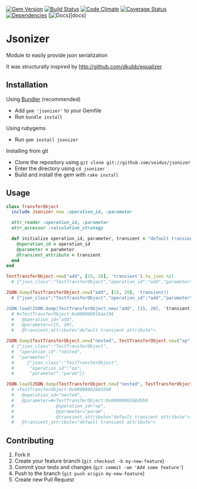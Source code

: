 [![Gem Version](https://badge.fury.io/rb/jsonizer.png)][gem version]
[![Build Status](https://secure.travis-ci.org/voidus/jsonizer.png?branch=master)][travis]
[![Code Climate](https://codeclimate.com/github/voidus/jsonizer.png)][codeclimate]
[![Coverage Status](https://coveralls.io/repos/voidus/jsonizer/badge.png?branch=master)][coveralls]
[![Dependencies](https://gemnasium.com/voidus/jsonizer.png)][dependencies]
[![Docs](https://inch-ci.org/github/voidus/jsonizer.svg?branch=master)][docs]

[gem version]: http://badge.fury.io/rb/jsonizer
[travis]: https://travis-ci.org/voidus/jsonizer
[codeclimate]: https://codeclimate.com/github/voidus/jsonizer
[coveralls]: https://coveralls.io/r/voidus/jsonizer
[dependencies]: https://gemnasium.com/voidus/jsonizer

# Jsonizer

Module to easily provide json serialization

It was structurally inspired by http://github.com/dkubb/equalizer

## Installation

Using [Bundler](http://gembundler.com) (recommended)

  * Add `gem 'jsonizer'` to your Gemfile
  * Run `bundle install`

Using rubygems

  * Run `gem install jsonizer`

Installing from git

  * Clone the repository using `git clone git://github.com/voidus/jsonizer`
  * Enter the directory using `cd jsonizer`
  * Build and install the gem with `rake install`

## Usage

```ruby
class TransferObject
  include Jsonizer.new :operation_id, :parameter

  attr_reader :operation_id, :parameter
  attr_accessor :calculation_strategy

  def initialize operation_id, parameter, transient = "default transient attribute"
    @operation_id = operation_id
    @parameter = parameter
    @transient_attribute = transient
  end
end

TestTransferObject.new("add", [15, 20], 'transient').to_json nil
  # {"json_class":"TestTransferObject","operation_id":"add","parameter":[15,20]}

JSON.dump(TestTransferObject.new("add", [15, 20], 'transient))
  # {"json_class":"TestTransferObject","operation_id":"add","parameter":[15,20]}

JSON.load(JSON.dump(TestTransferObject.new("add", [15, 20], 'transient))).inspect
  # #<TestTransferObject:0x000000018ae188
  #   @operation_id="add",
  #   @parameter=[15, 20],
  #   @transient_attribute="default transient attribute">

JSON.dump(TestTransferObject.new("nested", TestTransferObject.new("op", "param")))
  # {"json_class":"TestTransferObject",
  #  "operation_id":"nested",
  #  "parameter":
  #     {"json_class":"TestTransferObject",
  #      "operation_id":"op",
  #      "parameter":"param"}}

JSON.load(JSON.dump(TestTransferObject.new("nested", TestTransferObject.new("op", "param"))))
  # <TestTransferObject:0x0000000268d308
  #   @operation_id="nested",
  #   @parameter=#<TestTransferObject:0x0000000268d5b0
  #                @operation_id="op",
  #                @parameter="param",
  #                @transient_attribute="default transient attribute">,
  #   @transient_attribute="default transient attribute">
```

## Contributing

1. Fork it
2. Create your feature branch (`git checkout -b my-new-feature`)
3. Commit your tests and changes (`git commit -am 'Add some feature'`)
4. Push to the branch (`git push origin my-new-feature`)
5. Create new Pull Request
